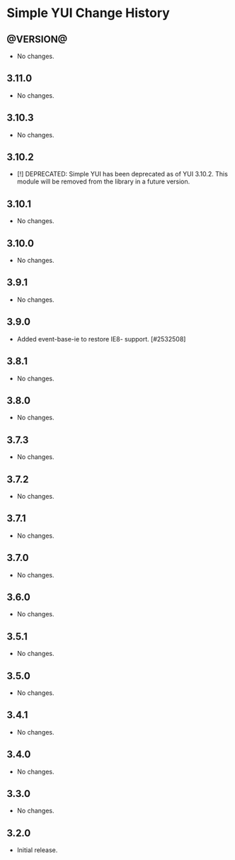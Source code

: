 Simple YUI Change History
=========================

@VERSION@
------

* No changes.

3.11.0
------

* No changes.

3.10.3
------

* No changes.

3.10.2
------

* [!] DEPRECATED: Simple YUI has been deprecated as of YUI 3.10.2.  This module will be removed from the library in a future version.

3.10.1
------

* No changes.

3.10.0
------

* No changes.

3.9.1
-----

* No changes.

3.9.0
-----

* Added event-base-ie to restore IE8- support. [#2532508]

3.8.1
-----

* No changes.

3.8.0
-----

* No changes.

3.7.3
-----

* No changes.

3.7.2
-----

* No changes.

3.7.1
-----

* No changes.

3.7.0
-----

* No changes.

3.6.0
-----

* No changes.

3.5.1
-----

* No changes.

3.5.0
-----

* No changes.

3.4.1
-----

* No changes.

3.4.0
-----

* No changes.

3.3.0
-----

* No changes.

3.2.0
-----

* Initial release.
